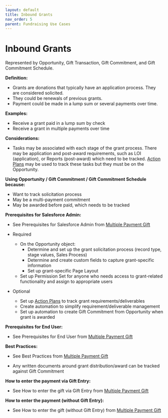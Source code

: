 ```yaml
---
layout: default
title: Inbound Grants
nav_order: 5
parent: Fundraising Use Cases
---
```


# Inbound Grants

Represented by Opportunity, Gift Transaction, Gift Commitment, and Gift Commitment Schedule. 

**Definition:**

* Grants are donations that typically have an application process. They are considered solicited. 
* They could be renewals of previous grants.
* Payment could be made in a lump sum or several payments over time.

**Examples:**

* Receive a grant paid in a lump sum by check
* Receive a grant in multiple payments over time

**Considerations:**

* Tasks may be associated with each stage of the grant process. There may be application and post-award requirements, such as LOI (application), or Reports (post-award) which need to be tracked. [Action Plans](https://help.salesforce.com/s/articleView?id=sf.fsc_action_plans.htm&type=5) may be used to track these tasks but they must be on the Opportunity.

**Using Opportunity / Gift Commitment / Gift Commitment Schedule because:**



* Want to track solicitation process
* May be a multi-payment commitment
* May be awarded before paid, which needs to be tracked

**Prerequisites for Salesforce Admin:**



* See Prerequisites for Salesforce Admin from [Multiple Payment Gift](use-cases-multiple-payment-gift.md)

* Required
    * On the Opportunity object:
        * Determine and set up the grant solicitation process (record type, stage values, Sales Process)
        * Determine and create custom fields to capture grant-specific information
        * Set up grant-specific Page Layout
    * Set up Permission Set for anyone who needs access to grant-related functionality and assign to appropriate users
* Optional
    * Set up [Action Plans](https://help.salesforce.com/s/articleView?id=sf.fsc_action_plans.htm&type=5) to track grant requirements/deliverables
    * Create automation to simplify requirement/deliverable management
    * Set up automation to create Gift Commitment from Opportunity when grant is awarded

**Prerequisites for End User:**



* See Prerequisites for End User from [Multiple Payment Gift](use-cases-multiple-payment-gift.md)


**Best Practices:**



* See Best Practices from [Multiple Payment Gift](use-cases-multiple-payment-gift.md)

* Any written documents around grant distribution/award can be tracked against Gift Commitment

**How to enter the payment via Gift Entry:**



* See How to enter the gift via Gift Entry from [Multiple Payment Gift](use-cases-multiple-payment-gift.md)


**How to enter the payment (without Gift Entry):**



* See How to enter the gift (without Gift Entry) from [Multiple Payment Gift](use-cases-multiple-payment-gift.md)

